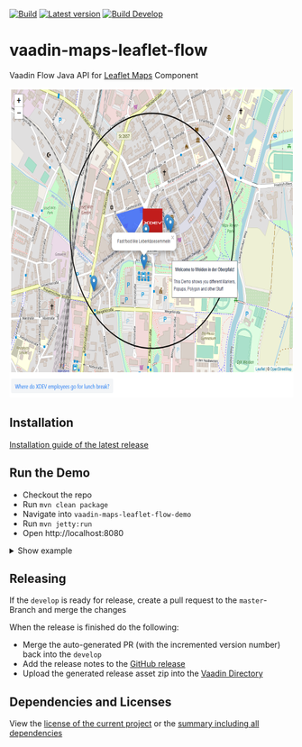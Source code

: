 [![Build](https://img.shields.io/github/workflow/status/xdev-software/vaadin-maps-leaflet-flow/Master%20CI)](https://github.com/xdev-software/vaadin-maps-leaflet-flow/actions?query=workflow%3A%22Master+CI%22)
[![Latest version](https://img.shields.io/maven-central/v/com.xdev-software/vaadin-maps-leaflet-flow)](https://mvnrepository.com/artifact/com.xdev-software/vaadin-maps-leaflet-flow)
[![Build Develop](https://img.shields.io/github/workflow/status/xdev-software/vaadin-maps-leaflet-flow/Develop%20CI/develop?label=build%20develop)](https://github.com/xdev-software/vaadin-maps-leaflet-flow/actions?query=workflow%3A%22Develop+CI%22+branch%3Adevelop)

# vaadin-maps-leaflet-flow
Vaadin Flow Java API for [Leaflet Maps](https://leafletjs.com/) Component

<img src="demo.png" height=550></img>

## Installation
[Installation guide of the latest release](https://github.com/xdev-software/vaadin-maps-leaflet-flow/releases/latest#Installation)

## Run the Demo
* Checkout the repo
* Run ``mvn clean package``
* Navigate into ``vaadin-maps-leaflet-flow-demo`` 
* Run ``mvn jetty:run``
* Open http://localhost:8080

<details>
  <summary>Show example</summary>
  
  ![demo](demo.gif)
</details>


## Releasing
If the ``develop`` is ready for release, create a pull request to the ``master``-Branch and merge the changes

When the release is finished do the following:
* Merge the auto-generated PR (with the incremented version number) back into the ``develop``
* Add the release notes to the [GitHub release](https://github.com/xdev-software/vaadin-maps-leaflet-flow/releases/latest)
* Upload the generated release asset zip into the [Vaadin Directory](https://vaadin.com/directory)

## Dependencies and Licenses
View the [license of the current project](LICENSE) or the [summary including all dependencies](https://xdev-software.github.io/vaadin-maps-leaflet-flow/dependencies/)

